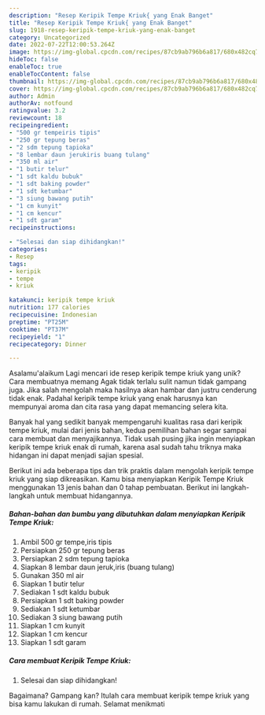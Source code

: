 ```yaml
---
description: "Resep Keripik Tempe Kriuk{ yang Enak Banget"
title: "Resep Keripik Tempe Kriuk{ yang Enak Banget"
slug: 1918-resep-keripik-tempe-kriuk-yang-enak-banget
category: Uncategorized
date: 2022-07-22T12:00:53.264Z
image: https://img-global.cpcdn.com/recipes/87cb9ab796b6a817/680x482cq70/keripik-tempe-kriuk-foto-resep-utama.jpg
hideToc: false
enableToc: true
enableTocContent: false
thumbnail: https://img-global.cpcdn.com/recipes/87cb9ab796b6a817/680x482cq70/keripik-tempe-kriuk-foto-resep-utama.jpg
cover: https://img-global.cpcdn.com/recipes/87cb9ab796b6a817/680x482cq70/keripik-tempe-kriuk-foto-resep-utama.jpg
author: Admin
authorAv: notfound
ratingvalue: 3.2
reviewcount: 18
recipeingredient:
- "500 gr tempeiris tipis"
- "250 gr tepung beras"
- "2 sdm tepung tapioka"
- "8 lembar daun jerukiris buang tulang"
- "350 ml air"
- "1 butir telur"
- "1 sdt kaldu bubuk"
- "1 sdt baking powder"
- "1 sdt ketumbar"
- "3 siung bawang putih"
- "1 cm kunyit"
- "1 cm kencur"
- "1 sdt garam"
recipeinstructions:

- "Selesai dan siap dihidangkan!"
categories:
- Resep
tags:
- keripik
- tempe
- kriuk

katakunci: keripik tempe kriuk 
nutrition: 177 calories
recipecuisine: Indonesian
preptime: "PT25M"
cooktime: "PT37M"
recipeyield: "1"
recipecategory: Dinner

---
```



Asalamu'alaikum Lagi mencari ide resep keripik tempe kriuk yang unik? Cara membuatnya memang Agak tidak terlalu sulit namun tidak gampang juga. Jika salah mengolah maka hasilnya akan hambar dan justru cenderung tidak enak. Padahal keripik tempe kriuk yang enak harusnya kan mempunyai aroma dan cita rasa yang dapat memancing selera kita.




Banyak hal yang sedikit banyak mempengaruhi kualitas rasa dari keripik tempe kriuk, mulai dari jenis bahan, kedua pemilihan bahan segar sampai cara membuat dan menyajikannya. Tidak usah pusing jika ingin menyiapkan keripik tempe kriuk enak di rumah, karena asal sudah tahu triknya maka hidangan ini dapat menjadi sajian spesial.


Berikut ini ada beberapa tips dan trik praktis dalam mengolah keripik tempe kriuk yang siap dikreasikan. Kamu bisa menyiapkan Keripik Tempe Kriuk menggunakan 13 jenis bahan dan 0 tahap pembuatan. Berikut ini langkah-langkah untuk membuat hidangannya.

<!--inarticleads1-->

##### Bahan-bahan dan bumbu yang dibutuhkan dalam menyiapkan Keripik Tempe Kriuk:

1. Ambil 500 gr tempe,iris tipis
1. Persiapkan 250 gr tepung beras
1. Persiapkan 2 sdm tepung tapioka
1. Siapkan 8 lembar daun jeruk,iris (buang tulang)
1. Gunakan 350 ml air
1. Siapkan 1 butir telur
1. Sediakan 1 sdt kaldu bubuk
1. Persiapkan 1 sdt baking powder
1. Sediakan 1 sdt ketumbar
1. Sediakan 3 siung bawang putih
1. Siapkan 1 cm kunyit
1. Siapkan 1 cm kencur
1. Siapkan 1 sdt garam




<!--inarticleads2-->

##### Cara membuat Keripik Tempe Kriuk:


1. Selesai dan siap dihidangkan!



Bagaimana? Gampang kan? Itulah cara membuat keripik tempe kriuk yang bisa kamu lakukan di rumah. Selamat menikmati
